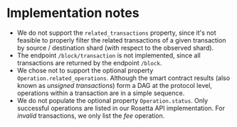 # Implementation notes

 - We do not support the `related_transactions` property, since it's not feasible to properly filter the related transactions of a given transaction by source / destination shard (with respect to the observed shard).
 - The endpoint `/block/transaction` is not implemented, since all transactions are returned by the endpoint `/block`.
 - We chose not to support the optional property `Operation.related_operations`. Although the smart contract results (also known as _unsigned transactions_) form a DAG at the protocol level, operations within a transaction are in a simple sequence.
 - We do not populate the optional property `Operation.status`. Only successful operations are listed in our Rosetta API implementation. For _invalid_ transactions, we only list the _fee_ operation.
